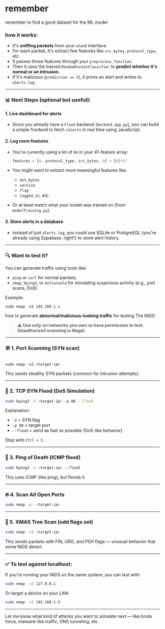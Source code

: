 # remember 
 remember to find a good dataset for the ML model 

 

### how it works:

* It's **sniffing packets** from your `wlan0` interface.
* For each packet, it's extract few features like `src_bytes`, `protocol_type`, etc.
* It passes those features through your `preprocess_function`.
* Then it uses the trained `RandomForestClassifier` to **predict whether it's normal or an intrusion**.
* If it's malicious (`prediction == 1`), it prints an alert and writes to `alerts.log`.

---

### 📊 Next Steps (optional but useful):

#### 1. **Live dashboard for alerts**

* Since you already have a `Flask` backend (`backend_app.py`), you can build a simple frontend to fetch `/alerts` in real time using JavaScript.

#### 2. **Log more features**

* You're currently using a lot of `0`s in your 41-feature array:

  ```python
  features = [0, protocol_type, src_bytes, 0] + [0]*37
  ```
* You might want to extract more meaningful features like:

  * `dst_bytes`
  * `service`
  * `flag`
  * `logged_in`, etc.
* Or at least match what your model was trained on (from `modelTraining.py`).

#### 3. **Store alerts in a database**

* Instead of just `alerts.log`, you could use SQLite or PostgreSQL (you're already using Supabase, right?) to store alert history.

---

### 🔍 Want to test it?

You can generate traffic using tools like:

* `ping` or `curl` for normal packets.
* `nmap`, `hping3`, or `msfconsole` for simulating suspicious activity (e.g., port scans, DoS).

Example:

```
sudo nmap -sS 192.168.1.x

```

how to generate **abnormal/malicious-looking traffic** for testing The NIDS:

> ⚠️ **Use only on networks you own or have permission to test. Unauthorized scanning is illegal.**

---

### 🛠 1. **Port Scanning** (SYN scan)

```

sudo nmap -sS <target-ip>

```

This sends stealthy SYN packets (common for intrusion attempts).

---

### 🧨 2. **TCP SYN Flood (DoS Simulation)**

```bash
sudo hping3 -S <target-ip> -p 80 --flood
```

Explanation:

* `-S` = SYN flag
* `-p 80` = target port
* `--flood` = send as fast as possible (DoS-like behavior)

Stop with `Ctrl + C`.

---

### 🐍 3. **Ping of Death (ICMP flood)**

```bash
sudo hping3 -1 <target-ip> --flood
```

This uses ICMP (like ping), but floods it.

---

### 🔥 4. **Scan All Open Ports**

```bash
sudo nmap -p- <target-ip>
```

---

### 🦠 5. **XMAS Tree Scan (odd flags set)**

```bash
sudo nmap -sX <target-ip>
```

This sends packets with FIN, URG, and PSH flags — unusual behavior that some NIDS detect.

---

### ✅ To test against localhost:

If you're running your NIDS on the same system, you can test with:

```bash
sudo nmap -sS 127.0.0.1
```

Or target a device on your LAN:

```bash
sudo nmap -sS 192.168.1.5
```

---

Let me know what kind of attacks you want to simulate next — like brute force, malware-like traffic, DNS tunneling, etc.


